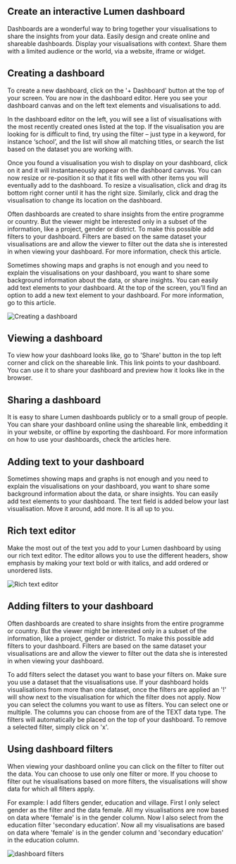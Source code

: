 ## Create an interactive Lumen dashboard
Dashboards are a wonderful way to bring together your visualisations to share the insights from your data. Easily design and create online and shareable dashboards. Display your visualisations with context. Share them with a limited audience or the world, via a website, iframe or widget.



## Creating a dashboard 
To create a new dashboard, click on the '+ Dashboard' button at the top of your screen. You are now in the dashboard editor. Here you see your dashboard canvas and on the left text elements and visualisations to add. 

In the dashboard editor on the left, you will see a list of visualisations with the most recently created ones listed at the top. If the visualisation you are looking for is difficult to find, try using the filter – just type in a keyword, for instance ‘school’, and the list will show all matching titles, or search the list based on the dataset you are working with.    

Once you found a visualisation you wish to display on your dashboard, click on it and it will instantaneously appear on the dashboard canvas. You can now resize or re-position it so that it fits well with other items you will eventually add to the dashboard. To resize a visualisation, click and drag its bottom right corner until it has the right size. Similarly, click and drag the visualisation to change its location on the dashboard.     

Often dashboards are created to share insights from the entire programme or country. But the viewer might be interested only in a subset of the information, like a project, gender or district. To make this possible add filters to your dashboard. Filters are based on the same dataset your visualisations are and allow the viewer to filter out the data she is interested in when viewing your dashboard. For more information, check this article. 

Sometimes showing maps and graphs is not enough and you need to explain the visualisations on your dashboard, you want to share some background information about the data, or share insights. You can easily add text elements to your dashboard. At the top of the screen, you’ll find an option to add a new text element to your dashboard.  For more information, go to this article. 


![Creating a dashboard ](media/create_dashboard_1.gif)


## Viewing a dashboard 
To view how your dashboard looks like, go to 'Share' button in the top left corner and click on the shareable link. This link points to your dashboard. You can use it to share your dashboard and preview how it looks like in the browser.


## Sharing a dashboard 
It is easy to share Lumen dashboards publicly or to a small group of people. You can share your dashboard online using the shareable link, embedding it in your website, or offline by exporting the dashboard. For more information on how to use your dashboards, check the articles here.

## Adding text to your dashboard
Sometimes showing maps and graphs is not enough and you need to explain the visualisations on your dashboard, you want to share some background information about the data, or share insights. You can easily add text elements to your dashboard. The text field is added below your last visualisation. Move it around, add more. It is all up to you. 


## Rich text editor 
Make the most out of the text you add to your Lumen dashboard by using our rich text editor. The editor allows you to use the different headers, show emphasis by making your text bold or with italics, and add ordered or unordered lists.

![Rich text editor](media/rich_text_editor.gif)

## Adding filters to your dashboard 
Often dashboards are created to share insights from the entire programme or country. But the viewer might be interested only in a subset of the information, like a project, gender or district. To make this possible add filters to your dashboard. Filters are based on the same dataset your visualisations are and allow the viewer to filter out the data she is interested in when viewing your dashboard. 

To add filters select the dataset you want to base your filters on. Make sure you use a dataset that the visualisations use. If your dashboard holds visualisations from more than one dataset, once the filters are applied an '!' will show next to the visualisation for which the filter does not apply. Now you can select the columns you want to use as filters. You can select one or multiple. The columns you can choose from are of the TEXT data type. The filters will automatically be placed on the top of your dashboard. To remove a selected filter, simply click on 'x'. 


## Using dashboard filters  
When viewing your dashboard online you can click on the filter to filter out the data. You can choose to use only one filter or more. If you choose to filter out he visualisations based on more filters, the visualisations will show data for which all filters apply. 

For example: I add filters gender, education and village. First I only select gender as the filter and the data female. All my visualisations are now based on data where 'female' is in the gender column. Now I also select from the education filter 'secondary education'. Now all my visualisations are based on data where 'female' is in the gender column and 'secondary education' in the education column. 


![ dashboard filters ](media/dashboard_filters.gif)
